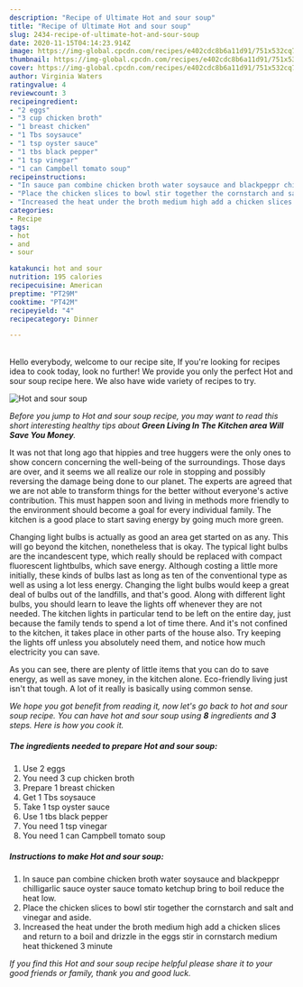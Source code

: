 ```yaml
---
description: "Recipe of Ultimate Hot and sour soup"
title: "Recipe of Ultimate Hot and sour soup"
slug: 2434-recipe-of-ultimate-hot-and-sour-soup
date: 2020-11-15T04:14:23.914Z
image: https://img-global.cpcdn.com/recipes/e402cdc8b6a11d91/751x532cq70/hot-and-sour-soup-recipe-main-photo.jpg
thumbnail: https://img-global.cpcdn.com/recipes/e402cdc8b6a11d91/751x532cq70/hot-and-sour-soup-recipe-main-photo.jpg
cover: https://img-global.cpcdn.com/recipes/e402cdc8b6a11d91/751x532cq70/hot-and-sour-soup-recipe-main-photo.jpg
author: Virginia Waters
ratingvalue: 4
reviewcount: 3
recipeingredient:
- "2 eggs"
- "3 cup chicken broth"
- "1 breast chicken"
- "1 Tbs soysauce"
- "1 tsp oyster sauce"
- "1 tbs black pepper"
- "1 tsp vinegar"
- "1 can Campbell tomato soup"
recipeinstructions:
- "In sauce pan combine chicken broth water soysauce and blackpeppr chilligarlic sauce oyster sauce tomato ketchup bring to boil reduce the heat low."
- "Place the chicken slices to bowl stir together the cornstarch and salt and vinegar and aside."
- "Increased the heat under the broth medium high add a chicken slices and return to a boil and drizzle in the eggs stir in cornstarch medium heat thickened 3 minute"
categories:
- Recipe
tags:
- hot
- and
- sour

katakunci: hot and sour 
nutrition: 195 calories
recipecuisine: American
preptime: "PT29M"
cooktime: "PT42M"
recipeyield: "4"
recipecategory: Dinner

---
```

<br>
Hello everybody, welcome to our recipe site, If you're looking for recipes idea to cook today, look no further! We provide you only the perfect Hot and sour soup recipe here. We also have wide variety of recipes to try.
<br>


![Hot and sour soup](https://img-global.cpcdn.com/recipes/e402cdc8b6a11d91/751x532cq70/hot-and-sour-soup-recipe-main-photo.jpg)

<i>Before you jump to Hot and sour soup recipe, you may want to read this short interesting healthy tips about 
<strong>Green Living In The Kitchen area Will Save You Money</strong>.</i>
</br>

It was not that long ago that hippies and tree huggers were the only ones to show concern concerning the well-being of the surroundings. Those days are over, and it seems we all realize our role in stopping and possibly reversing the damage being done to our planet. The experts are agreed that we are not able to transform things for the better without everyone's active contribution. This must happen soon and living in methods more friendly to the environment should become a goal for every individual family. The kitchen is a good place to start saving energy by going much more green.

Changing light bulbs is actually as good an area get started on as any. This will go beyond the kitchen, nonetheless that is okay. The typical light bulbs are the incandescent type, which really should be replaced with compact fluorescent lightbulbs, which save energy. Although costing a little more initially, these kinds of bulbs last as long as ten of the conventional type as well as using a lot less energy. Changing the light bulbs would keep a great deal of bulbs out of the landfills, and that's good. Along with different light bulbs, you should learn to leave the lights off whenever they are not needed. The kitchen lights in particular tend to be left on the entire day, just because the family tends to spend a lot of time there. And it's not confined to the kitchen, it takes place in other parts of the house also. Try keeping the lights off unless you absolutely need them, and notice how much electricity you can save.

As you can see, there are plenty of little items that you can do to save energy, as well as save money, in the kitchen alone. Eco-friendly living just isn't that tough. A lot of it really is basically using common sense.


<i>We hope you got benefit from reading it, now let's go back to hot and sour soup recipe. You can have hot and sour soup using <strong>8</strong> ingredients and <strong>3</strong> steps. Here is how you cook it.
</i>

##### The ingredients needed to prepare Hot and sour soup:

1. Use 2 eggs
1. You need 3 cup chicken broth
1. Prepare 1 breast chicken
1. Get 1 Tbs soysauce
1. Take 1 tsp oyster sauce
1. Use 1 tbs black pepper
1. You need 1 tsp vinegar
1. You need 1 can Campbell tomato soup


##### Instructions to make Hot and sour soup:

1. In sauce pan combine chicken broth water soysauce and blackpeppr chilligarlic sauce oyster sauce tomato ketchup bring to boil reduce the heat low.
1. Place the chicken slices to bowl stir together the cornstarch and salt and vinegar and aside.
1. Increased the heat under the broth medium high add a chicken slices and return to a boil and drizzle in the eggs stir in cornstarch medium heat thickened 3 minute


<i>If you find this Hot and sour soup recipe helpful please share it to your good friends or family, thank you and good luck.</i>
